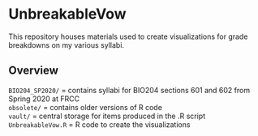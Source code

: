 # UnbreakableVow

This repository houses materials used to create visualizations for grade breakdowns on my various syllabi. <br/>

## Overview
`BIO204_SP2020/` = contains syllabi for BIO204 sections 601 and 602 from Spring 2020 at FRCC <br/>
`obsolete/` = contains older versions of R code <br/>
`vault/` = central storage for items produced in the .R script <br/>
`UnbreakableVow.R` = R code to create the visualizations <br/>
